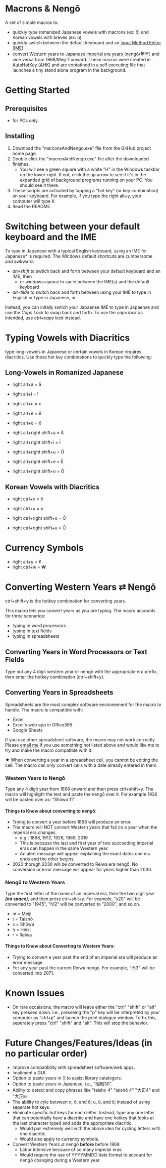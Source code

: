 # Macrons & Nengō
A set of simple macros to:
- quickly type romanized Japanese vowels with macrons (ex: ō) and Korean vowels with breves (ex: ŭ).
- quickly switch between the default keyboard and an [Input Method Editor (IME)](https://en.wikipedia.org/wiki/Input_method)
- convert Western years to [Japanese imperial era years (nengō/年号)](https://en.wikipedia.org/wiki/Japanese_era_name#Neng%C5%8D_in_modern_Japan) and vice versa from 1868/Meiji 1 onward. These macros were created in [AutoHotKey (AHK)](https://www.autohotkey.com/) and are contatined in a self executing file that launches a tiny stand alone program in the background.

# Getting Started

## Prerequisites
- for PCs only.

## Installing
1. Download the "marconsAndNengo.exe" file from the GitHub project home page.
2. Double click the "macronAndNengo.exe" file after the downloaded finishes.
   - You will see a green square with a white "H" in the Windows taskbar on the lower-right. If not, click the up arrow to see if it's in the expanded grid of background programs running on your PC. You should see it there.
3. These scripts are activated by tapping a "hot key" (or key combination) on your keyboard. For example, if you type the right alt+y, your computer will type ¥.
4. Read the README.

# Switching between your default keyboard and the IME
To type in Japanese with a typical English keyboard, using an IME for Japanese* is required. The Windows default shortcuts are cumbersome and awkward:
- *alt+shift* to swtich back and forth between your default keyboard and an IME, then
  - or *windows+space* to cycle between the IME(s) and the default keyboard
- *alt+tilde* to switch back and forth between using your IME to type in English or type in Japanese, or

Instead, you can initally swtich your Japaense IME to type in Japaense and use the *Caps Lock* to swap back and forth. To use the *caps lock* as intended, use *ctrl+caps lock* instead.

# Typing Vowels with Diacritics

type long-vowels in Japanese or certain vowels in Korean requires diacritics. Use these hot key combinations to quickly type the following:

## Long-Vowels in Romanized Japanese
- right alt+a = ā
- right alt+i = ī
- right alt+u = ū
- right alt+e = ē
- right alt+o = ō

- right alt+right shift+a = Ā
- right alt+right shift+i = Ī
- right alt+right shift+u = Ū
- right alt+right shift+e = Ē
- right alt+right shift+o = Ō

## Korean Vowels with Diacritics
- right ctrl+o = ŏ
- right ctrl+u = ŭ

- right ctrl+right shift+o = Ŏ
- right ctrl+right shift+u = Ŭ

# Currency Symbols
- right alt+y = ¥
- right ctrl+w = ₩

# Converting Western Years ⇄ Nengō
ctrl+shift+y is the hotkey combination for converting years.

This macro lets you convert years as you are typing. The macro accounts for three scenarios:
- typing in word processors
- typing in text fields
- typing in spreadsheets

## Converting Years in Word Processors or Text Fields
Type out any 4 digit western year or nengō with the appropriate era prefix, then enter the hotkey combination (ctrl+shift+y).

## Converting Years in Spreadsheets
Spreadsheets are the most complex software environement for the macro to handle. The macro is compatible with:
- Excel
- Excel's web app in Office365 
- Google Sheets

If you use other spreadsheet software, the macro may not work correctly. Please [email me](mailto:adam.lisbon@colorado.edu) if you use something not listed above and would like me to try and make the macro compatible with it.

★ When converting a year in a spreadsheet cell, you cannot be editing the cell. The macro can only convert cells with a date already entered in them.

### Western Years to Nengō
Type any 4 digit year from 1868 onward and then press ctrl+shift+y. The macro will highlight the text and paste the nengō over it. For example 1936 will be pasted over as: "Shōwa 11".

#### Things to Know about converting to nengō:
- Trying to convert a year before 1868 will produce an error.
- The macro will NOT convert Western years that fall on a year when the imperial era changes.
  - e.g.: 1868, 1912, 1926, 1989, 2019
  - This is because the last and first year of two succeeding imperial eras can happen in the same Western year.
  - An alert message will appear explaining the exact dates one era ends and the other begins.
- 2020 thorugh 2030 will be converted to Reiwa era nengō. No conversion or error message will appear for years higher than 2030.

### Nengō to Western Years
Type the first letter of the name of an imperial era, then the two digit year ***(no space)***, and then press ctrl+shit+y. For example, "s20" will be converted to "1945", "h12" will be converted to "2000", and so on.
- m = Meiji
- t = Taishō
- s = Shōwa
- h = Heisi
- r = Reiwa

#### Things to Know about Converting to Western Years:
- Trying to convert a year past the end of an imperial era will produce an error message.
- For any year past the current Reiwa nengō. For example, "r53" will be converted into 2071.

# Known Issues
- On rare occaisions, the macro will leave either the "ctrl" "shift" or "alt" key pressed down. I.e., presseing the "p" key will be interpreted by your computer as "ctrl+p" and launch the print dialogue window. To fix this, seperately press "ctrl" "shift" and "alt". This will stop the behavior.

# Future Changes/Features/Ideas (in no particular order)
- Improve compatibility with spreadsheet software/web apps.
- Impliment a GUI.
- Option to paste years in [] to assist library catalogers.
- Option to paste  years in Japanese, i.e., "昭和30".
- Ability to detect and copy phrases like "taisho 4" "taishō 4" "大正4" and "大正四
- The ability to cyle between o, ō, and ŏ; u, ū, and ŭ; instead of using seperate hot keys.
- Eliminate specific hot keys for each letter. Instead, type any one letter that can potentially have a diacritic and have one hotkey that looks at the last character typed and adds the appropriate diacritic. 
  - Would pair extremely well with the above idea for cycling letters with one diacritic.
  - Would also apply to currency symbols.
- Convert Western Years ⇄ nengō **before** before 1868
  - Labor intensive because of so many imperial eras.
  - Would require the use of YYYYMMDD date format to account for nengō changing during a Western year.
